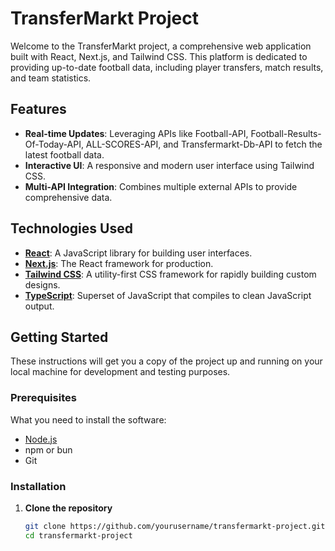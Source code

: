# TransferMarkt Project

Welcome to the TransferMarkt project, a comprehensive web application built with React, Next.js, and Tailwind CSS. This platform is dedicated to providing up-to-date football data, including player transfers, match results, and team statistics.

## Features

- **Real-time Updates**: Leveraging APIs like Football-API, Football-Results-Of-Today-API, ALL-SCORES-API, and Transfermarkt-Db-API to fetch the latest football data.
- **Interactive UI**: A responsive and modern user interface using Tailwind CSS.
- **Multi-API Integration**: Combines multiple external APIs to provide comprehensive data.

## Technologies Used

- **[React](https://reactjs.org/)**: A JavaScript library for building user interfaces.
- **[Next.js](https://nextjs.org/)**: The React framework for production.
- **[Tailwind CSS](https://tailwindcss.com/)**: A utility-first CSS framework for rapidly building custom designs.
- **[TypeScript](https://www.typescriptlang.org/)**: Superset of JavaScript that compiles to clean JavaScript output.

## Getting Started

These instructions will get you a copy of the project up and running on your local machine for development and testing purposes.

### Prerequisites

What you need to install the software:

- [Node.js](https://nodejs.org/)
- npm or bun
- Git

### Installation

1. **Clone the repository**

   ```bash
   git clone https://github.com/yourusername/transfermarkt-project.git
   cd transfermarkt-project
